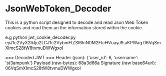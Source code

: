 # JsonWebToken_Decoder
This is a python script designed to decode and read Json Web Token cookies and read them an the information stored within the cookie.

e.g 
python jwt_cookie_decoder.py eyJ1c2VyX2lkIjo2LCJ1c2VybmFtZSI6InN0M2FtcHVuayJ9.aKPWag.06VqSmXImcS28tW8tvmuDWWgxoI 

=== Decoded JWT ===
Header (json): {'user_id': 6, 'username': 'st3ampunk'}
Payload (raw-bytes): 68a3d66a
Signature (raw base64url): 06VqSmXImcS28tW8tvmuDWWgxoI
